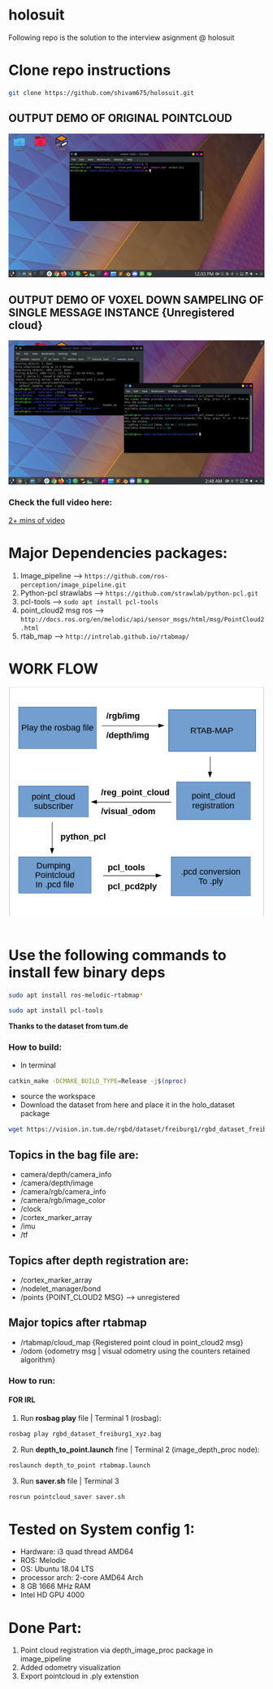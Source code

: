 # holosuit
Following repo is the solution to the interview asignment @ holosuit

# Clone repo instructions
```sh
git clone https://github.com/shivam675/holosuit.git
```

## OUTPUT DEMO OF ORIGINAL POINTCLOUD
![](output.gif)



## OUTPUT DEMO OF VOXEL DOWN SAMPELING OF SINGLE MESSAGE INSTANCE {Unregistered cloud}
![](maker.gif)

### Check the full video here:
[2+ mins of video](https://drive.google.com/file/d/19iQAItUQR9pB_nmuCQQGqmKoLbW1-V2t/view?usp=sharing)


# Major Dependencies packages:
1. Image_pipeline --> `https://github.com/ros-perception/image_pipeline.git`
2. Python-pcl strawlabs --> `https://github.com/strawlab/python-pcl.git`
3. pcl-tools --> `sudo apt install pcl-tools`
4. point_cloud2 msg ros --> `http://docs.ros.org/en/melodic/api/sensor_msgs/html/msg/PointCloud2.html`
5. rtab_map --> `http://introlab.github.io/rtabmap/`


# WORK FLOW 
<img src="docs/flow_chart.png" alt="workflow"/>
<br>
<br>

# Use the following commands to install few binary deps 
```sh
sudo apt install ros-melodic-rtabmap*
```
```sh
sudo apt install pcl-tools
```


**Thanks to the dataset from tum.de**


### How to build:
- In terminal 
```sh 
catkin_make -DCMAKE_BUILD_TYPE=Release -j$(nproc) 
``` 
- source the workspace
- Download the dataset from here and place it in the holo_dataset package
```sh 
wget https://vision.in.tum.de/rgbd/dataset/freiburg1/rgbd_dataset_freiburg1_xyz.bag
```

## Topics in the bag file are:
- camera/depth/camera_info
- /camera/depth/image
- /camera/rgb/camera_info
- /camera/rgb/image_color
- /clock
- /cortex_marker_array
- /imu
- /tf

## Topics after depth registration are:
- /cortex_marker_array
- /nodelet_manager/bond
- /points    {POINT_CLOUD2 MSG} --> unregistered


## Major topics after rtabmap 
- /rtabmap/cloud_map {Registered point cloud in point_cloud2 msg}
- /odom {odometry msg | visual odometry using the counters retained algorithm}



### How to run:
#### FOR IRL
<!-- 1. To open arm in Gazebo | Terminal 1: `roslaunch arm_gazebo gazebo_spawn.launch` -->
<!-- 2. To open arm in Rviz   | Terminal 2: `roslaunch arm_prismatic_octomap bringup.launch` -->
1. Run **rosbag play** file | Terminal 1 (rosbag):
```sh 
rosbag play rgbd_dataset_freiburg1_xyz.bag
```
2. Run **depth_to_point.launch** fine | Terminal 2 (image_depth_proc node): 
```sh 
roslaunch depth_to_point rtabmap.launch
```
3. Run **saver.sh** file | Terminal 3
```sh 
rosrun pointcloud_saver saver.sh
```

# Tested on System config 1:
- Hardware: i3 quad thread AMD64
- ROS: Melodic
- OS: Ubuntu 18.04 LTS
- processor arch: 2-core AMD64 Arch
- 8 GB 1666 MHz RAM
- Intel HD GPU 4000

# Done Part:
1. Point cloud registration via depth_image_proc package in image_pipeline
2. Added odometry visualization
3. Export pointcloud in .ply extenstion